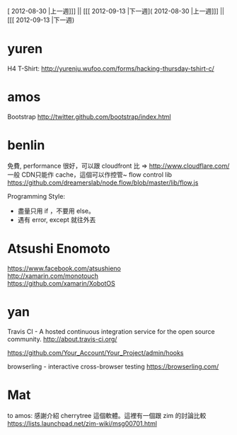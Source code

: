 [ 2012-08-30 |上一週]]] || [[[ 2012-09-13 |下一週]( 2012-08-30 |上一週]]] || [[[ 2012-09-13 |下一週)



# yuren 

H4 T-Shirt:
<http://yurenju.wufoo.com/forms/hacking-thursday-tshirt-c/>  

# amos

Bootstrap
<http://twitter.github.com/bootstrap/index.html>  

# benlin

免費, performance 很好，可以跟 cloudfront 比 => <http://www.cloudflare.com/>  
一般 CDN只能作 cache，這個可以作控管~
flow control lib
<https://github.com/dreamerslab/node.flow/blob/master/lib/flow.js>  

Programming Style:
* 盡量只用 if ，不要用 else。
* 遇有 error, except 就往外丟


# Atsushi Enomoto

<https://www.facebook.com/atsushieno>  
<http://xamarin.com/monotouch>  
<https://github.com/xamarin/XobotOS>  

# yan

Travis CI - A hosted continuous integration service for the open source community.
<http://about.travis-ci.org/>  

<https://github.com/Your_Account/Your_Project/admin/hooks>  

browserling - interactive cross-browser testing
<https://browserling.com/>  

# Mat

to amos: 感謝介紹 cherrytree 這個軟體。這裡有一個跟 zim 的討論比較
<https://lists.launchpad.net/zim-wiki/msg00701.html>  